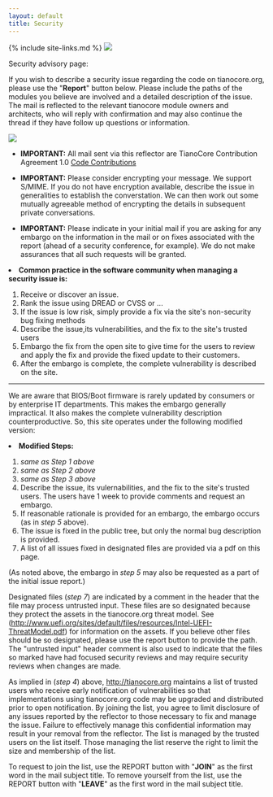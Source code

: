 ```yaml
---
layout: default
title: Security
---
```

{% include site-links.md %}
<img src="https://raw.githubusercontent.com/tianocore/tianocore.github.io/master/images/SecurityPix.JPG" >

Security advisory page:

If you wish to describe a security issue regarding the code on tianocore.org, please use the "<b>Report</b>" button below. Please include the paths of the modules you believe are involved and a detailed description of the issue. The mail is reflected to the relevant tianocore module owners and architects, who will reply with confirmation and may also continue the thread if they have follow up questions or information. 


 <a href="mailto:tianocore-security@lists.sourceforge.net?subject=Tianocore%20Security%20Report%20Message">
<img src="https://raw.githubusercontent.com/tianocore/tianocore.github.io/master/images/Report-button2.jpg" /></a>


<ul>
				
<li><b>IMPORTANT:</b> All mail sent via this reflector are 
				TianoCore Contribution Agreement 1.0 <a href="{{wiki}}/Code_Contributions" title="Code_Contributions"> Code                    Contributions </a>
				</li>
			</ul>
<ul>
				
<li><b>IMPORTANT:</b> Please consider encrypting your message. 
				We support S/MIME. If you do not have encryption available, 
				describe the issue in generalities to establish the 
				converstation. We can then work out some mutually agreeable 
				method of encrypting the details in subsequent private 
				conversations. 
				</li>
			</ul>
			
<ul>
				
<li><b>IMPORTANT:</b> Please indicate in your initial mail if 
				you are asking for any embargo on the information in the mail or 
				on fixes associated with the report (ahead of a security 
				conference, for example). We do not make assurances that all 
				such requests will be granted. </li>
			</ul>


<li><b>Common practice in the software community when managing a 
security issue is:</b> 
</li>

<ol>
<li>Receive or discover an issue. </li>
<li>Rank the issue using DREAD or CVSS or ... </li>
<li>If the issue is low risk, simply provide a fix via the 
site's non-security bug fixing methods </li>
<li>Describe the issue,its vulnerabilities, and the fix to the 
site's trusted users </li>
<li>Embargo the fix from the open site to give time for the 
users to review and apply the fix and provide the fixed update 
to their customers. </li>
<li>After the embargo is complete, the complete vulnerability is 
described on the site. </li>
</ol>

----

We are aware that BIOS/Boot firmware is rarely updated by consumers or by enterprise IT departments. This makes the embargo generally impractical. It also makes the complete vulnerability description counterproductive. So, this site operates under the following modified version:


<li><b>Modified Steps: </b>
</li>

<ol>
<li><i>same as Step 1 above</i> </li>
<li><i>same as Step 2 above</i> </li>
				
<li><i>same as Step 3 above</i> </li>
				
<li>Describe the issue, its vulernabilities, and the fix to the 
				site's trusted users. The users have 1 week to provide comments 
				and request an embargo. </li>
				
<li>If reasonable rationale is provided for an embargo, the 
				embargo occurs (as in <i>step 5</i> above). </li>
				
<li>The issue is fixed in the public tree, but only the normal 
				bug description is provided. </li>
				
<li>A list of all issues fixed in designated files are provided 
				via a pdf on this page. </li>
</ol>
(As noted above, the embargo in <i>step 5</i> may also be requested as a part of the initial issue report.)

Designated files (<i>step 7</i>) are indicated by a comment in the header that the file may process untrusted input. These files are so designated because they protect the assets in the tianocore.org threat model. See (<a class="external free" href="http://www.uefi.org/sites/default/files/resources/Intel-UEFI-ThreatModel.pdf">http://www.uefi.org/sites/default/files/resources/Intel-UEFI-ThreatModel.pdf</a>) for information on the assets. If you believe other files should be so designated, please use the report button to provide the path. The "untrusted input" header comment is also used to indicate that the files so marked have had focused security reviews and may require security reviews when changes are made.

As implied in (<i>step 4</i>) above, <a class="external free" href="http://tianocore.org"> http://tianocore.org</a> maintains a list of trusted users who receive early notification of vulnerabilities so that implementations using tianocore.org code may be upgraded and distributed prior to open notification. By joining the list, you agree to limit disclosure of any issues reported by the reflector to those necessary to fix and manage the issue. Failure to effectively manage this confidential information may result in your removal from the reflector. The list is managed by the trusted users on the list itself. Those managing the list reserve the right to limit the size and membership of the list.

To request to join the list, use the REPORT button with "<b>JOIN</b>" as the first word in the mail subject title. To remove yourself from the list, use the REPORT button with "<b>LEAVE</b>" as the first word in the mail subject title.
